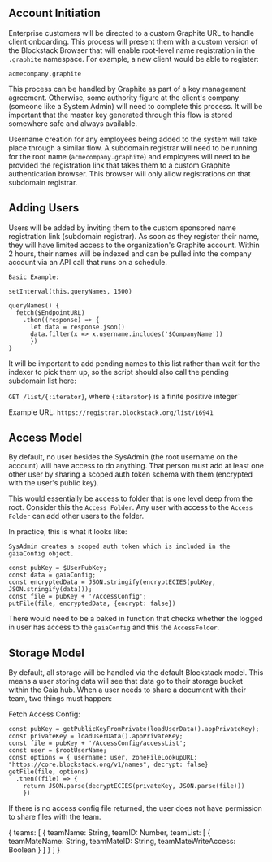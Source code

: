 ## Account Initiation
Enterprise customers will be directed to a custom Graphite URL to handle client onboarding. This process will present them with a custom version of the Blockstack Browser that will enable root-level name registration in the `.graphite` namespace. For example, a new client would be able to register:

`acmecompany.graphite`

This process can be handled by Graphite as part of a key management agreement. Otherwise, some authority figure at the client's company (someone like a System Admin) will need to complete this process. It will be important that the master key generated through this flow is stored somewhere safe and always available.

Username creation for any employees being added to the system will take place through a similar flow. A subdomain registrar will need to be running for the root name (`acmecompany.graphite`) and employees will need to be provided the registration link that takes them to a custom Graphite authentication browser. This browser will only allow registrations on that subdomain registrar.

## Adding Users
Users will be added by inviting them to the custom sponsored name registration link (subdomain registrar). As soon as they register their name, they will have limited access to the organization's Graphite account. Within 2 hours, their names will be indexed and can be pulled into the company account via an API call that runs on a schedule.

```
Basic Example:

setInterval(this.queryNames, 1500)

queryNames() {
  fetch($EndpointURL)
    .then((response) => {
      let data = response.json()
      data.filter(x => x.username.includes('$CompanyName'))
      })
}
```

It will be important to add pending names to this list rather than wait for the indexer to pick them up, so the script should also call the pending subdomain list here:

`GET /list/{:iterator}`, where `{:iterator}` is a finite positive integer`

Example URL: `https://registrar.blockstack.org/list/16941`

## Access Model
By default, no user besides the SysAdmin (the root username on the account) will have access to do anything. That person must add at least one other user by sharing a scoped auth token schema with them (encrypted with the user's public key).

This would essentially be access to folder that is one level deep from the root. Consider this the `Access Folder`. Any user with access to the `Access Folder` can add other users to the folder.

In practice, this is what it looks like:

```
SysAdmin creates a scoped auth token which is included in the gaiaConfig object.

const pubKey = $UserPubKey;
const data = gaiaConfig;
const encryptedData = JSON.stringify(encryptECIES(pubKey, JSON.stringify(data)));
const file = pubKey + '/AccessConfig';
putFile(file, encryptedData, {encrypt: false})
```

There would need to be a baked in function that checks whether the logged in user has access to the `gaiaConfig` and this the `AccessFolder`.



## Storage Model
By default, all storage will be handled via the default Blockstack model. This means a user storing data will see that data go to their storage bucket within the Gaia hub. When a user needs to share a document with their team, two things must happen:

Fetch Access Config:

```
const pubKey = getPublicKeyFromPrivate(loadUserData().appPrivateKey);
const privateKey = loadUserData().appPrivateKey;
const file = pubKey + '/AccessConfig/accessList';
const user = $rootUserName;
const options = { username: user, zoneFileLookupURL: "https://core.blockstack.org/v1/names", decrypt: false}
getFile(file, options)
  .then((file) => {
    return JSON.parse(decryptECIES(privateKey, JSON.parse(file)))
    })
```

If there is no access config file returned, the user does not have permission to share files with the team.


{
  teams: [
  {
    teamName: String,
    teamID: Number, 
    teamList: [
      {
        teamMateName: String,
        teamMateID: String,
        teamMateWriteAccess: Boolean
      }
    ]
  }
  ]
}
